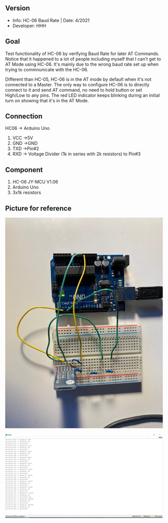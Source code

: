
## Version
* Info: HC-06 Baud Rate | Date: 4/2021
* Developer: HHH

## Goal
Test functionality of HC-06 by verifying Baud Rate for later AT Commands. Notice that it happened to a lot of people including myself that I can't get to AT Mode using HC-06. It's mainly due to the wrong baud rate set up when trying to commnunicate with the HC-06.

Different than HC-05, HC-06 is in the AT mode by default when it's not connected to a Master. The only way to configure HC-06 is to directly connect to it and send AT command, no need to hold button or set High/Low to any pins. The red LED indicator keeps blinking during an initial turn on showing that it's in the AT Mode.  


## Connection
 HC06 -> Arduino Uno
1. VCC ->5V
2. GND ->GND
3. TXD ->Pin#2
4. RXD -> Voltage Divider (1k in series with 2k resistors) to Pin#3
		
## Component
1. HC-06 JY-MCU V1.06
2. Arduino Uno
3. 3x1k resistors

## Picture for reference


![Circuit Set up](https://github.com/HHH-01/HC-06-BaudRate/blob/dcda748a6d03bd0a2f9ea9671f9224c50325e7de/Images/Circuit%20Set%20Up.jpg)

![Serial Outout](https://github.com/HHH-01/HC-06-BaudRate/blob/9209809f479bf83aee52152d6d4b9d66957d2e9d/Images/SerialOutput.PNG)
